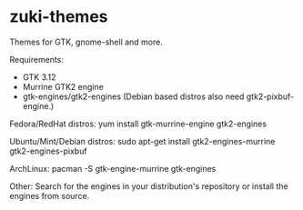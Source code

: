zuki-themes
===========

Themes for GTK, gnome-shell and more.

Requirements:
- GTK 3.12
- Murrine GTK2 engine
- gtk-engines/gtk2-engines (Debian based distros also need gtk2-pixbuf-engine.)

Fedora/RedHat distros:
yum install gtk-murrine-engine gtk2-engines

Ubuntu/Mint/Debian distros:
sudo apt-get install gtk2-engines-murrine gtk2-engines-pixbuf

ArchLinux:
pacman -S gtk-engine-murrine gtk-engines

Other:
Search for the engines in your distribution's repository or install the engines from source.
